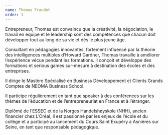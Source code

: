 ```yaml
---
name: Thomas Fraudet
order: 1
---
```


Entrepreneur, Thomas est convaincu que la créativité, la négociation, le travail en équipe et le leadership sont des compétences que chacun doit développer tout au long de sa vie et dès le plus jeune âge.

Consultant en pédagogies innovantes, fortement influencé par la théorie des intelligences multiples d’Howard Gardner, Thomas travaille à améliorer l’expérience vécue pendant les formations. Il conçoit et développe des formations et serious games sur-mesure à destination des écoles et des entreprises.

Il dirige le Mastère Spécialisé en Business Développement et Clients Grands Comptes de NEOMA Business School.

Il participe régulièrement en tant que speaker à des conférences sur les thèmes de l’éducation et de l’entrepreneuriat en France et à l’étranger.

Diplômé de l’ESSEC et de la Norges Handelshøyskole (NHH), ancien financier chez L’Oréal, il est passionné par les enjeux de l’école et du collège et a participé au lancement du Cours Saint Exupéry à Asnières sur Seine, en tant que responsable pédagogique.
